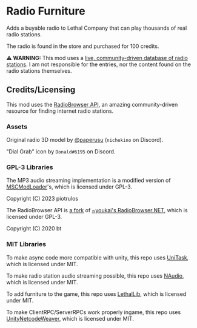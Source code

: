 # Radio Furniture
Adds a buyable radio to Lethal Company that can play thousands of real radio stations.

The radio is found in the store and purchased for 100 credits.

**⚠️ WARNING:** This mod uses a [live, community-driven database of radio stations](https://www.radio-browser.info/). I am not responsible for the entries, nor the content found on the radio stations themselves. 

## Credits/Licensing

This mod uses the [RadioBrowser API](https://www.radio-browser.info/), an amazing community-driven resource for finding internet radio stations.

### Assets
Original radio 3D model by [@paperusu](https://twitter.com/paperusu) (`nichekino` on Discord).

"Dial Grab" icon by `Donald#6195` on Discord.

### GPL-3 Libraries
The MP3 audio streaming implementation is a modified version of [MSCModLoader]()'s, which is licensed under GPL-3.

Copyright (C) 2023 piotrulos

The RadioBrowser API is [a fork](https://github.com/legoandmars/RadioBrowser.NET) of [~youkai's RadioBrowser.NET](https://git.sr.ht/~youkai/RadioBrowser.NET), which is licensed under GPL-3.

Copyright (C) 2020 bt

### MIT Libraries
To make async code more compatible with unity, this repo uses [UniTask](https://github.com/Cysharp/UniTask), which is licensed under MIT.

To make radio station audio streaming possible, this repo uses [NAudio](https://github.com/naudio/NAudio), which is licensed under MIT.

To add furniture to the game, this repo uses [LethalLib](https://github.com/EvaisaDev/LethalLib), which is licensed under MIT.

To make ClientRPC/ServerRPCs work properly ingame, this repo uses [UnityNetcodeWeaver](https://github.com/EvaisaDev/UnityNetcodeWeaver), which is licensed under MIT.